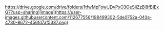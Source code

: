 https://drive.google.com/drive/folders/1tfwMpFowUDvPxO3OeSiiZzBl8fBIExG7?usp=sharing![image](https://user-images.githubusercontent.com/112677556/198499302-5de0752a-040a-4730-8672-456fd7af5387.png)

